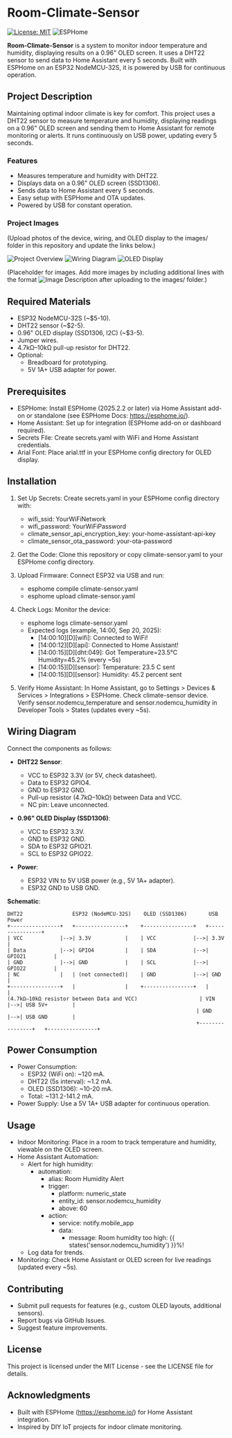 # Room-Climate-Sensor

[![License: MIT](https://img.shields.io/badge/License-MIT-yellow.svg)](https://opensource.org/licenses/MIT)
![ESPHome](https://img.shields.io/badge/ESPHome-Compatible-blue)

**Room-Climate-Sensor** is a system to monitor indoor temperature and humidity, displaying results on a 0.96" OLED screen. It uses a DHT22 sensor to send data to Home Assistant every 5 seconds. Built with ESPHome on an ESP32 NodeMCU-32S, it is powered by USB for continuous operation.

## Project Description

Maintaining optimal indoor climate is key for comfort. This project uses a DHT22 sensor to measure temperature and humidity, displaying readings on a 0.96" OLED screen and sending them to Home Assistant for remote monitoring or alerts. It runs continuously on USB power, updating every 5 seconds.

### Features
* Measures temperature and humidity with DHT22.
* Displays data on a 0.96" OLED screen (SSD1306).
* Sends data to Home Assistant every 5 seconds.
* Easy setup with ESPHome and OTA updates.
* Powered by USB for constant operation.

### Project Images
(Upload photos of the device, wiring, and OLED display to the images/ folder in this repository and update the links below.)

![Project Overview](images/project-overview.jpg)
![Wiring Diagram](images/wiring-diagram.jpg)
![OLED Display](images/oled-display.jpg)

(Placeholder for images. Add more images by including additional lines with the format ![Image Description](images/your-image.jpg) after uploading to the images/ folder.)

## Required Materials
* ESP32 NodeMCU-32S (~$5-10).
* DHT22 sensor (~$2-5).
* 0.96" OLED display (SSD1306, I2C) (~$3-5).
* Jumper wires.
* 4.7kΩ–10kΩ pull-up resistor for DHT22.
* Optional:
  * Breadboard for prototyping.
  * 5V 1A+ USB adapter for power.

## Prerequisites
* ESPHome: Install ESPHome (2025.2.2 or later) via Home Assistant add-on or standalone (see ESPHome Docs: https://esphome.io/).
* Home Assistant: Set up for integration (ESPHome add-on or dashboard required).
* Secrets File: Create secrets.yaml with WiFi and Home Assistant credentials.
* Arial Font: Place arial.ttf in your ESPHome config directory for OLED display.

## Installation
1. Set Up Secrets: Create secrets.yaml in your ESPHome config directory with:
   - wifi_ssid: YourWiFiNetwork
   - wifi_password: YourWiFiPassword
   - climate_sensor_api_encryption_key: your-home-assistant-api-key
   - climate_sensor_ota_password: your-ota-password

2. Get the Code: Clone this repository or copy climate-sensor.yaml to your ESPHome config directory.

3. Upload Firmware: Connect ESP32 via USB and run:
   - esphome compile climate-sensor.yaml
   - esphome upload climate-sensor.yaml

4. Check Logs: Monitor the device:
   - esphome logs climate-sensor.yaml
   - Expected logs (example, 14:00, Sep 20, 2025):
     * [14:00:10][D][wifi]: Connected to WiFi!
     * [14:00:12][D][api]: Connected to Home Assistant!
     * [14:00:15][D][dht:049]: Got Temperature=23.5°C Humidity=45.2% (every ~5s)
     * [14:00:15][D][sensor]: Temperature: 23.5 C sent
     * [14:00:15][D][sensor]: Humidity: 45.2 percent sent

5. Verify Home Assistant: In Home Assistant, go to Settings > Devices & Services > Integrations > ESPHome. Check climate-sensor device. Verify sensor.nodemcu_temperature and sensor.nodemcu_humidity in Developer Tools > States (updates every ~5s).

## Wiring Diagram

Connect the components as follows:

* **DHT22 Sensor**:
  - VCC to ESP32 3.3V (or 5V, check datasheet).
  - Data to ESP32 GPIO4.
  - GND to ESP32 GND.
  - Pull-up resistor (4.7kΩ–10kΩ) between Data and VCC.
  - NC pin: Leave unconnected.

* **0.96" OLED Display (SSD1306)**:
  - VCC to ESP32 3.3V.
  - GND to ESP32 GND.
  - SDA to ESP32 GPIO21.
  - SCL to ESP32 GPIO22.

* **Power**:
  - ESP32 VIN to 5V USB power (e.g., 5V 1A+ adapter).
  - ESP32 GND to USB GND.

**Schematic**:

```
DHT22                ESP32 (NodeMCU-32S)    OLED (SSD1306)       USB Power
+----------------+   +----------------+    +----------------+   +----------------+
| VCC            |-->| 3.3V           |    | VCC            |-->| 3.3V           |
| Data           |-->| GPIO4          |    | SDA            |-->| GPIO21         |
| GND            |-->| GND            |    | SCL            |-->| GPIO22         |
| NC             |   | (not connected)|    | GND            |-->| GND            |
+----------------+   |                |    +----------------+   |                |
(4.7kΩ–10kΩ resistor between Data and VCC)                    | VIN            |-->| USB 5V+        |
                                                             | GND            |-->| USB GND        |
                                                             +----------------+   +----------------+
```

## Power Consumption
* Power Consumption:
  - ESP32 (WiFi on): ~120 mA.
  - DHT22 (5s interval): ~1.2 mA.
  - OLED (SSD1306): ~10-20 mA.
  - Total: ~131.2-141.2 mA.
* Power Supply: Use a 5V 1A+ USB adapter for continuous operation.

## Usage
* Indoor Monitoring: Place in a room to track temperature and humidity, viewable on the OLED screen.
* Home Assistant Automation:
  * Alert for high humidity:
    - automation:
      - alias: Room Humidity Alert
      - trigger:
        - platform: numeric_state
        - entity_id: sensor.nodemcu_humidity
        - above: 60
      - action:
        - service: notify.mobile_app
        - data:
          - message: Room humidity too high: {{ states('sensor.nodemcu_humidity') }}%!
  * Log data for trends.
* Monitoring: Check Home Assistant or OLED screen for live readings (updated every ~5s).

## Contributing
* Submit pull requests for features (e.g., custom OLED layouts, additional sensors).
* Report bugs via GitHub Issues.
* Suggest feature improvements.

## License
This project is licensed under the MIT License - see the LICENSE file for details.

## Acknowledgments
* Built with ESPHome (https://esphome.io/) for Home Assistant integration.
* Inspired by DIY IoT projects for indoor climate monitoring.